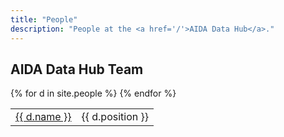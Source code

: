 ```yaml
---
title: "People"
description: "People at the <a href='/'>AIDA Data Hub</a>."
---
```


## AIDA Data Hub Team

<div class="dataset-table">
  <table>
    {% for d in site.people %}
      <tr style="text-align:left">
        <td><a href="{{ d.url }}">{{ d.name }}</a></td>
        <td>{{ d.position }}</td>
      </tr>
    {% endfor %}
  </table>
</div>


